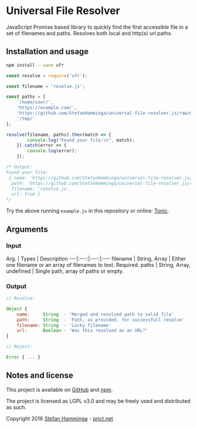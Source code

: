# Universal File Resolver

JavaScript Promise based library to quickly find the first accessible file in a set of filenames and paths. Resolves both local and http(s) url paths.

## Installation and usage

```bash
npm install --save ufr
```

```js
const resolve = require('ufr');

const filename = 'resolve.js';

const paths = [
    '/home/user/',
    'https://example.com/',
    'https://github.com/StefanHamminga/universal-file-resolver.js/raw/master/',
    '/tmp/'
];

resolve(filename, paths).then(match => {
        console.log("Found your file:\n", match);
    }).catch(error => {
        console.log(error);
    });

/* Output:
Found your file:
 { name: 'https://github.com/StefanHamminga/universal-file-resolver.js/raw/master/resolve.js',
  path: 'https://github.com/StefanHamminga/universal-file-resolver.js/raw/master/',
  filename: 'resolve.js',
  url: true }
*/
```

Try the above running `example.js` in this repository or online: [Tonic](https://tonicdev.com/npm/ufr).

## Arguments

### Input

Arg. | Types | Description
---|:---:|:---:|:---
filename | String, Array | Either one filename or an array of filenames to test. Required.
paths | String, Array, undefined | Single path, array of paths or empty.

### Output

```js
// Resolve:

Object {
    name:     String  - 'Merged and resolved path to valid file'
    path:     String  - 'Path, as provided, for successfull resolve'
    filename: String  - 'Lucky filename'
    url:      Boolean - 'Was this resolved as an URL?'
}

// Reject:

Error { ... }
```

## Notes and license

This project is available on [GitHub](https://github.com/StefanHamminga/universal-file-resolver.js) and [npm](https://www.npmjs.com/package/ufr).

The project is licensed as LGPL v3.0 and may be freely used and distributed as such.

Copyright 2016 [Stefan Hamminga](mailto:stefan@prjct.net) - [prjct.net](https://prjct.net)
